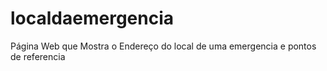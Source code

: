 # localdaemergencia
Página Web que Mostra o Endereço do local de uma emergencia e pontos de referencia
